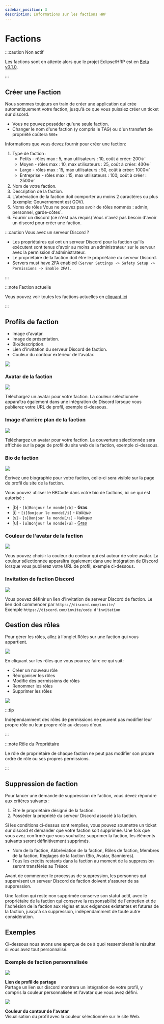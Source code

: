 ```yaml
---
sidebar_position: 3
description: Informations sur les factions HRP
---
```


# Factions

:::caution Non actif

Les factions sont en attente alors que le projet Eclipse/HRP est en [Beta v0.1.0](/updates/0.9.1).

:::

## Créer une Faction

Nous sommes toujours en train de créer une application qui crée automatiquement votre faction, jusqu'à ce que vous puissiez créer un ticket sur discord.

- Vous ne pouvez posséder qu'une seule faction.
- Changer le nom d'une faction (y compris le TAG) ou d'un transfert de propriété coûtera `500⎈`

Informations que vous devez fournir pour créer une faction:

1. Type de faction :
   - Petits - rôles max : 5, max utilisateurs : 10, coût à créer: 200⎈\`
   - Moyen - rôles max : 10, max utilisateurs : 25, coût à créer: 400⎈\`
   - Large - rôles max : 15, max utilisateurs : 50, coût à créer: 1000⎈\`
   - Entreprise - rôles max : 15, max utilisateurs : 100, coût à créer : 2500⎈\`
2. Nom de votre faction.
3. Description de la faction.
4. L'abréviation de la faction doit comporter au moins 2 caractères ou plus (exemple: Gouvernement est GOV).
5. Noms de rôles Vous ne pouvez pas avoir de rôles nommés : admin, personnel, garde-côtes\`.
6. Fournir un discord (ce n'est pas requis) Vous n'avez pas besoin d'avoir un discord pour créer une faction.

:::caution Vous avez un serveur Discord ?

- Les propriétaires qui ont un serveur Discord pour la faction qu'ils exécutent sont tenus d'avoir au moins un administrateur sur le serveur avec la permission d'administrateur.
- Le propriétaire de la faction doit être le propriétaire du serveur Discord.
- Servers must have 2FA enabled `(Server Settings -> Safety Setup -> Permissions -> Enable 2FA)`.

:::

:::note Faction actuelle

Vous pouvez voir toutes les factions actuelles en [cliquant ici](https://trickys.gg/factions)

:::

## Profils de faction

- Image d'avatar.
- Image de présentation.
- Bio/description.
- Lien d'invitation du serveur Discord de faction.
- Couleur du contour extérieur de l'avatar.

<div class="flex-vcenter mb-1">
    <img src="/img/customprofiles/factions/factionbuttons.png"/>
 </div>

### Avatar de la faction

  <div class="flex-vcenter mb-1">
    <img src="/img/customprofiles/factions/factionavatar.png"/>
    <p>
    Téléchargez un avatar pour votre faction.
    La couleur sélectionnée apparaîtra également dans une intégration de Discord lorsque vous publierez votre URL de profil, exemple ci-dessous.
    </p>
 </div>

### Image d'arrière plan de la faction

  <div class="flex-vcenter mb-1">
    <img src="/img/customprofiles/factions/factioncover.png"/>
    <p>
    Téléchargez un avatar pour votre faction.
    La couverture sélectionnée sera affichée sur la page de profil du site web de la faction, exemple ci-dessous.
    </p>
 </div>

### Bio de faction

  <div class="flex-vcenter mb-1">
    <img src="/img/customprofiles/factions/factionbio.png"/>
    <p>
Écrivez une biographie pour votre faction, celle-ci sera visible sur la page de profil du site de la faction.    </p>
 </div>

Vous pouvez utiliser le BBCode dans votre bio de factions, ici ce qui est autorisé :

- [b] - <code>[b]Bonjour le monde[/b]</code> - <b>Gras</b>
- [i] - <code>[i]Bonjour le monde[/i]</code> - <i>Italique</i>
- [s] - <code>[s]Bonjour le monde[/s]</code> - <s>Italique</s>
- [u] - <code>[u]Bonjour le monde[/u]</code> - <u>Gras</u>

### Couleur de l'avatar de la faction

<div class="flex-vcenter mb-1">
    <img src="/img/customprofiles/factions/factionavatarcolour.png"/>
    <p>
    Vous pouvez choisir la couleur du contour qui est autour de votre avatar.
    La couleur sélectionnée apparaîtra également dans une intégration de Discord lorsque vous publierez votre URL de profil, exemple ci-dessous.
    </p>
 </div>

### Invitation de faction Discord

<div class="flex-vcenter mb-1">
    <img src="/img/customprofiles/factions/factiondiscordinvite.png"/>
    <p>
    Vous pouvez définir un lien d'invitation de serveur Discord de faction.
    Le lien doit commencer par <code>https://discord.com/invite/</code> <br/>
    Exemple <code>https://discord.com/invite/code d'invitation</code>  
</p>
 </div>

## Gestion des rôles

Pour gérer les rôles, allez à l'onglet Rôles sur une faction qui vous appartient.

<img src="/img/hrp/factions/factionrolestab.png"/>

En cliquant sur les rôles que vous pourrez faire ce qui suit:

- Créer un nouveau rôle
- Réorganiser les rôles
- Modifie des permissions de rôles
- Renommer les rôles
- Supprimer les rôles

<img src="/img/hrp/factions/factionsroleviewpage.png"/>

:::tip

Indépendamment des rôles de permissions ne peuvent pas modifier leur propre rôle ou leur propre rôle au-dessus d'eux.

:::

:::note Rôle du Propriétaire

Le rôle de propriétaire de chaque faction ne peut pas modifier son propre ordre de rôle ou ses propres permissions.

:::

## Suppression de faction

Pour lancer une demande de suppression de faction, vous devez répondre aux critères suivants :

1. Être le propriétaire désigné de la faction.
2. Posséder la propriété du serveur Discord associé à la faction.

Si les conditions ci-dessus sont remplies, vous pouvez soumettre un ticket sur discord et demander que votre faction soit supprimée. Une fois que vous avez confirmé que vous souhaitez supprimer la faction, les éléments suivants seront définitivement supprimés.

- Nom de la faction, Abbréviation de la faction, Rôles de faction, Membres de la faction, Réglages de la faction (Bio, Avatar, Bannières).
- Tous les crédits restants dans la faction au moment de la suppression seront transférés au Trésor.

Avant de commencer le processus de suppression, les personnes qui supervisent un serveur Discord de faction doivent s'assurer de sa suppression.

Une faction qui reste non supprimée conserve son statut actif, avec le propriétaire de la faction qui conserve la responsabilité de l'entretien et de l'adhésion de la faction aux règles et aux exigences existantes et futures de la faction, jusqu'à sa suppression, indépendamment de toute autre considération.

## Exemples

Ci-dessous nous avons une aperçue de ce à quoi ressemblerait le résultat si vous avez tout personnalisé.

### Exemple de faction personnalisée

<div class="flex-vcenter mb-1">
    <img src="/img/customprofiles/factions/factionexamplediscord.png"/>
   <p>
<b>Lien de profil de partage</b><br/>
    Partage un lien sur discord montrera un intégration de votre profil, y compris la couleur personnalisée et l'avatar que vous avez défini.    </p>
</div>
   <div class="flex-vcenter mb-1">
    <img src="/img/customprofiles/factions/factionexampleavatar.png"/>
   <p>
<b>Couleur du contour de l'avatar</b><br/>
    Visualisation du profil avec la couleur sélectionnée sur le site Web.    </p>
</div>

